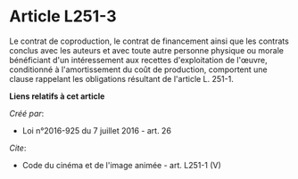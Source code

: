 # Article L251-3

Le contrat de coproduction, le contrat de financement ainsi que les contrats conclus avec les auteurs et avec toute autre
personne physique ou morale bénéficiant d'un intéressement aux recettes d'exploitation de l'œuvre, conditionné à
l'amortissement du coût de production, comportent une clause rappelant les obligations résultant de l'article L. 251-1.

**Liens relatifs à cet article**

_Créé par_:

  - Loi n°2016-925 du 7 juillet 2016 - art. 26

_Cite_:

  - Code du cinéma et de l'image animée - art. L251-1 (V)
